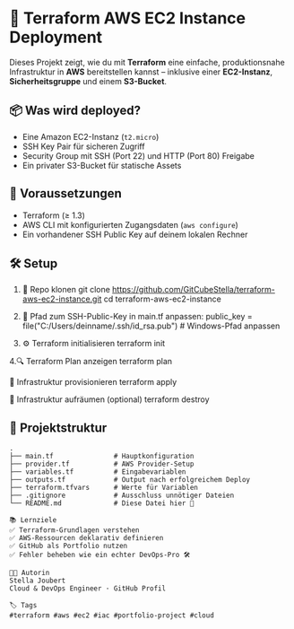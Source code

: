 # 🚀 Terraform AWS EC2 Instance Deployment

Dieses Projekt zeigt, wie du mit **Terraform** eine einfache, produktionsnahe Infrastruktur in **AWS** bereitstellen kannst – inklusive einer **EC2-Instanz**, **Sicherheitsgruppe** und einem **S3-Bucket**.

## 📦 Was wird deployed?

- Eine Amazon EC2-Instanz (`t2.micro`)
- SSH Key Pair für sicheren Zugriff
- Security Group mit SSH (Port 22) und HTTP (Port 80) Freigabe
- Ein privater S3-Bucket für statische Assets

## 🔧 Voraussetzungen

- Terraform (≥ 1.3)
- AWS CLI mit konfigurierten Zugangsdaten (`aws configure`)
- Ein vorhandener SSH Public Key auf deinem lokalen Rechner

## 🛠️ Setup

1. 🔁 Repo klonen
git clone https://github.com/GitCubeStella/terraform-aws-ec2-instance.git
cd terraform-aws-ec2-instance

2. 🔑 Pfad zum SSH-Public-Key in main.tf anpassen:
public_key = file("C:/Users/deinname/.ssh/id_rsa.pub") # Windows-Pfad anpassen


3. ⚙️ Terraform initialisieren
terraform init

4.🔍 Terraform Plan anzeigen
terraform plan


🚀 Infrastruktur provisionieren
terraform apply

🧹 Infrastruktur aufräumen (optional)
terraform destroy


## 📁 Projektstruktur

```text
.
├── main.tf               # Hauptkonfiguration
├── provider.tf           # AWS Provider-Setup
├── variables.tf          # Eingabevariablen
├── outputs.tf            # Output nach erfolgreichem Deploy
├── terraform.tfvars      # Werte für Variablen
├── .gitignore            # Ausschluss unnötiger Dateien
└── README.md             # Diese Datei hier 🫶

📚 Lernziele
✅ Terraform-Grundlagen verstehen
✅ AWS-Ressourcen deklarativ definieren
✅ GitHub als Portfolio nutzen
✅ Fehler beheben wie ein echter DevOps-Pro 🛠️

👩‍💻 Autorin
Stella Joubert
Cloud & DevOps Engineer · GitHub Profil

🏷️ Tags
#terraform #aws #ec2 #iac #portfolio-project #cloud
